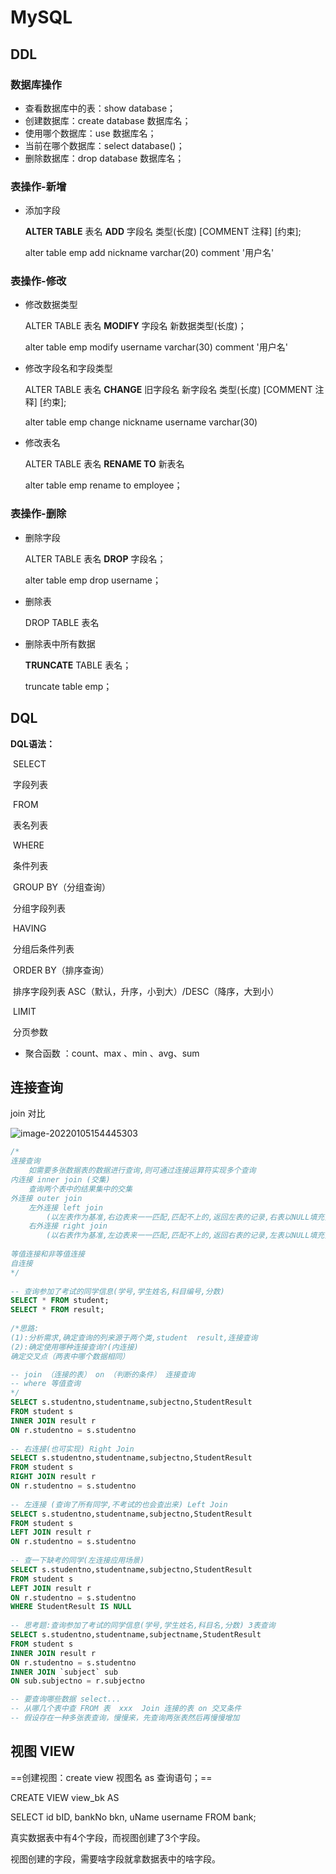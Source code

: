# MySQL

## DDL

### 数据库操作

- 查看数据库中的表：show database；
- 创建数据库：create database 数据库名；
- 使用哪个数据库：use 数据库名；
- 当前在哪个数据库：select database()；
- 删除数据库：drop database 数据库名；

### 表操作-新增

- 添加字段

  **ALTER TABLE** 表名 **ADD** 字段名 类型(长度) [COMMENT 注释] [约束];

  alter table emp add nickname varchar(20) comment '用户名'

### 表操作-修改

- 修改数据类型

  ALTER TABLE 表名 **MODIFY** 字段名 新数据类型(长度)；

  alter table emp modify username varchar(30) comment '用户名'

- 修改字段名和字段类型

  ALTER TABLE 表名 **CHANGE** 旧字段名 新字段名 类型(长度) [COMMENT 注释] [约束];

  alter table emp change nickname username varchar(30)

- 修改表名

  ALTER TABLE 表名 **RENAME TO** 新表名

  alter table emp rename to employee；

### 表操作-删除

- 删除字段

  ALTER TABLE 表名 **DROP** 字段名；

  alter table emp drop username；

- 删除表

  DROP TABLE 表名

- 删除表中所有数据

  **TRUNCATE** TABLE 表名；

  truncate table emp；



## DQL

**DQL语法：**

​	SELECT 

​					字段列表

​	FROM

​					表名列表

​	WHERE

​					条件列表

​	GROUP BY（分组查询）

​					分组字段列表

​	HAVING

​					分组后条件列表

​	ORDER BY（排序查询）

​					排序字段列表    ASC（默认，升序，小到大）/DESC（降序，大到小）

​	LIMIT

​					分页参数

- 聚合函数 ：count、max 、min 、avg、sum



## 连接查询

join 对比

![image-20220105154445303](C:\Users\Bosco\AppData\Roaming\Typora\typora-user-images\image-20220105154445303.png)



```sql
/*
连接查询
    如需要多张数据表的数据进行查询,则可通过连接运算符实现多个查询
内连接 inner join (交集)
    查询两个表中的结果集中的交集
外连接 outer join
    左外连接 left join
        (以左表作为基准,右边表来一一匹配,匹配不上的,返回左表的记录,右表以NULL填充)
    右外连接 right join
        (以右表作为基准,左边表来一一匹配,匹配不上的,返回右表的记录,左表以NULL填充)
        
等值连接和非等值连接
自连接
*/
 
-- 查询参加了考试的同学信息(学号,学生姓名,科目编号,分数)
SELECT * FROM student;
SELECT * FROM result;
 
/*思路:
(1):分析需求,确定查询的列来源于两个类,student  result,连接查询
(2):确定使用哪种连接查询?(内连接)
确定交叉点（两表中哪个数据相同）

-- join （连接的表） on （判断的条件） 连接查询
-- where 等值查询
*/
SELECT s.studentno,studentname,subjectno,StudentResult
FROM student s
INNER JOIN result r
ON r.studentno = s.studentno
 
-- 右连接(也可实现) Right Join
SELECT s.studentno,studentname,subjectno,StudentResult
FROM student s
RIGHT JOIN result r
ON r.studentno = s.studentno
 
-- 左连接 (查询了所有同学,不考试的也会查出来) Left Join
SELECT s.studentno,studentname,subjectno,StudentResult
FROM student s
LEFT JOIN result r
ON r.studentno = s.studentno
 
-- 查一下缺考的同学(左连接应用场景)
SELECT s.studentno,studentname,subjectno,StudentResult
FROM student s
LEFT JOIN result r
ON r.studentno = s.studentno
WHERE StudentResult IS NULL
 
-- 思考题:查询参加了考试的同学信息(学号,学生姓名,科目名,分数) 3表查询	
SELECT s.studentno,studentname,subjectname,StudentResult
FROM student s
INNER JOIN result r
ON r.studentno = s.studentno
INNER JOIN `subject` sub
ON sub.subjectno = r.subjectno

-- 要查询哪些数据 select...
-- 从哪几个表中查 FROM 表  xxx  Join 连接的表 on 交叉条件
-- 假设存在一种多张表查询，慢慢来，先查询两张表然后再慢慢增加
```



## 视图 VIEW

==创建视图：create view 视图名 as 查询语句；==

CREATE VIEW view_bk AS 

SELECT  id bID, bankNo bkn, uName username FROM bank;

真实数据表中有4个字段，而视图创建了3个字段。

视图创建的字段，需要啥字段就拿数据表中的啥字段。
